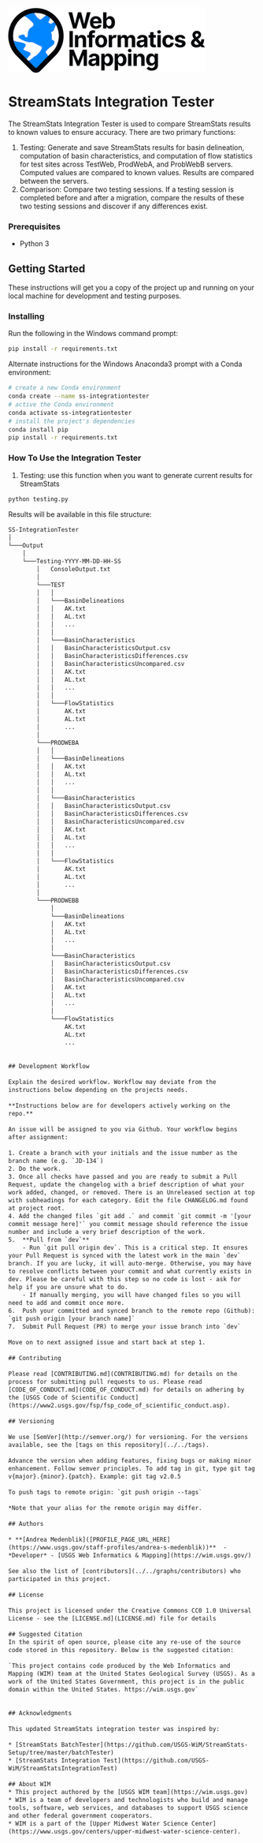 ![WiM](wim.png)


# StreamStats Integration Tester

The StreamStats Integration Tester is used to compare StreamStats results to known values to ensure accuracy. There are two primary functions:
1. Testing: Generate and save StreamStats results for basin delineation, computation of basin characteristics, and computation of flow statistics for test sites across TestWeb, ProdWebA, and ProbWebB servers. Computed values are compared to known values. Results are compared between the servers.
2. Comparison: Compare two testing sessions. If a testing session is completed before and after a migration, compare the results of these two testing sessions and discover if any differences exist. 
### Prerequisites

- Python 3

## Getting Started

These instructions will get you a copy of the project up and running on your local machine for development and testing purposes. 

### Installing

Run the following in the Windows command prompt:

```bash
pip install -r requirements.txt
```

Alternate instructions for the Windows Anaconda3 prompt with a Conda environment:

```bash
# create a new Conda environment
conda create --name ss-integrationtester
# active the Conda environment
conda activate ss-integrationtester
# install the project's dependencies
conda install pip
pip install -r requirements.txt
```

### How To Use the Integration Tester
1. Testing: use this function when you want to generate current results for StreamStats
   
```bash
python testing.py
```

Results will be available in this file structure:
```
SS-IntegrationTester
│
└───Output
    │   
    └───Testing-YYYY-MM-DD-HH-SS
        │   ConsoleOutput.txt
        │   
        └───TEST
        │   │   
        │   └───BasinDelineations
        │   │   AK.txt
        │   │   AL.txt
        │   │   ...
        │   │   
        │   └───BasinCharacteristics
        │   │   BasinCharacteristicsOutput.csv
        │   │   BasinCharacteristicsDifferences.csv
        │   │   BasinCharacteristicsUncompared.csv
        │   │   AK.txt
        │   │   AL.txt
        │   │   ...
        │   │   
        │   └───FlowStatistics
        │       AK.txt
        │       AL.txt
        │       ...
        │   
        └───PRODWEBA
        │   │   
        │   └───BasinDelineations
        │   │   AK.txt
        │   │   AL.txt
        │   │   ...
        │   │   
        │   └───BasinCharacteristics
        │   │   BasinCharacteristicsOutput.csv
        │   │   BasinCharacteristicsDifferences.csv
        │   │   BasinCharacteristicsUncompared.csv
        │   │   AK.txt
        │   │   AL.txt
        │   │   ...
        │   │   
        │   └───FlowStatistics
        │       AK.txt
        │       AL.txt
        │       ...
        │   
        └───PRODWEBB
            │   
            └───BasinDelineations
            │   AK.txt
            │   AL.txt
            │   ...
            │   
            └───BasinCharacteristics
            │   BasinCharacteristicsOutput.csv
            │   BasinCharacteristicsDifferences.csv
            │   BasinCharacteristicsUncompared.csv
            │   AK.txt
            │   AL.txt
            │   ...
            │   
            └───FlowStatistics
                AK.txt
                AL.txt
                ...
            

## Development Workflow

Explain the desired workflow. Workflow may deviate from the instructions below depending on the projects needs.

**Instructions below are for developers actively working on the repo.**

An issue will be assigned to you via Github. Your workflow begins after assignment:

1. Create a branch with your initials and the issue number as the branch name (e.g. `JD-134`)
2. Do the work. 
3. Once all checks have passed and you are ready to submit a Pull Request, update the changelog with a brief description of what your work added, changed, or removed. There is an Unreleased section at top with subheadings for each category. Edit the file CHANGELOG.md found at project root.
4. Add the changed files `git add .` and commit `git commit -m '[your commit message here]'` you commit message should reference the issue number and include a very brief description of the work.
5.  **Pull from `dev`**
    - Run `git pull origin dev`. This is a critical step. It ensures your Pull Request is synced with the latest work in the main `dev` branch. If you are lucky, it will auto-merge. Otherwise, you may have to resolve conflicts between your commit and what currently exists in dev. Please be careful with this step so no code is lost - ask for help if you are unsure what to do.
    - If manually merging, you will have changed files so you will need to add and commit once more.
6.  Push your committed and synced branch to the remote repo (Github): `git push origin [your branch name]`
7.  Submit Pull Request (PR) to merge your issue branch into `dev`

Move on to next assigned issue and start back at step 1.

## Contributing

Please read [CONTRIBUTING.md](CONTRIBUTING.md) for details on the process for submitting pull requests to us. Please read [CODE_OF_CONDUCT.md](CODE_OF_CONDUCT.md) for details on adhering by the [USGS Code of Scientific Conduct](https://www2.usgs.gov/fsp/fsp_code_of_scientific_conduct.asp).

## Versioning

We use [SemVer](http://semver.org/) for versioning. For the versions available, see the [tags on this repository](../../tags).

Advance the version when adding features, fixing bugs or making minor enhancement. Follow semver principles. To add tag in git, type git tag v{major}.{minor}.{patch}. Example: git tag v2.0.5

To push tags to remote origin: `git push origin --tags`

*Note that your alias for the remote origin may differ.

## Authors

* **[Andrea Medenblik]([PROFILE_PAGE_URL_HERE](https://www.usgs.gov/staff-profiles/andrea-s-medenblik))**  - *Developer* - [USGS Web Informatics & Mapping](https://wim.usgs.gov/)

See also the list of [contributors](../../graphs/contributors) who participated in this project.

## License

This project is licensed under the Creative Commons CC0 1.0 Universal License - see the [LICENSE.md](LICENSE.md) file for details

## Suggested Citation
In the spirit of open source, please cite any re-use of the source code stored in this repository. Below is the suggested citation:

`This project contains code produced by the Web Informatics and Mapping (WIM) team at the United States Geological Survey (USGS). As a work of the United States Government, this project is in the public domain within the United States. https://wim.usgs.gov`


## Acknowledgments

This updated StreamStats integration tester was inspired by:

* [StreamStats BatchTester](https://github.com/USGS-WiM/StreamStats-Setup/tree/master/batchTester)
* [StreamStats Integration Test](https://github.com/USGS-WiM/StreamStatsIntegrationTest)

## About WIM
* This project authored by the [USGS WIM team](https://wim.usgs.gov)
* WIM is a team of developers and technologists who build and manage tools, software, web services, and databases to support USGS science and other federal government cooperators.
* WIM is a part of the [Upper Midwest Water Science Center](https://www.usgs.gov/centers/upper-midwest-water-science-center).
